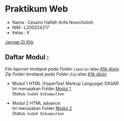 # Praktikum Web

- Nama  : Cesario Hafidh Arifa Noorcholish
- NIM   : L200224217
- Kelas : X

[Jangan Di Klik](https://www.youtube.com/watch?v=q-Y0bnx6Ndw)

## Daftar Modul :
*File laporan terdapat pada Folder `Laporan` atau [Klik disini](/Laporan)* <br>
*Zip Folder terdapat pada Folder `Zip` atau [Klik disini](/Zip)*

- Modul 1 HTML (HyperText Markup Language) DASAR <br>
Ini merupakan Folder [Modul 1](/Modul_1) <br>
Status: `Sudah Dikumpulkan`

- Modul 2 HTML advance <br>
Ini merupakan Folder [Modul 2](/Modul_2) <br>
Status: `Sudah Dikumpulkan`

